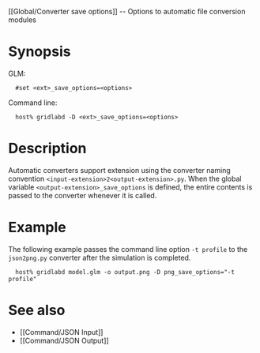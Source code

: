 [[Global/Converter save options]] -- Options to automatic file conversion modules

# Synopsis
GLM:
~~~
  #set <ext>_save_options=<options>
~~~
Command line:
~~~
  host% gridlabd -D <ext>_save_options=<options>
~~~

# Description

Automatic converters support extension using the converter naming convention `<input-extension>2<output-extension>.py`.  When the global variable `<output-extension>_save_options` is defined, the entire contents is passed to the converter whenever it is called.

# Example

The following example passes the command line option `-t profile` to the `json2png.py` converter after the simulation is completed.
~~~
  host% gridlabd model.glm -o output.png -D png_save_options="-t profile"
~~~

# See also

* [[Command/JSON Input]]
* [[Command/JSON Output]]
